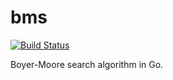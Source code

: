 # bms

[![Build Status](https://travis-ci.org/cubicdaiya/bms.png?branch=master)](https://travis-ci.org/cubicdaiya/bms)

Boyer-Moore search algorithm in Go.
